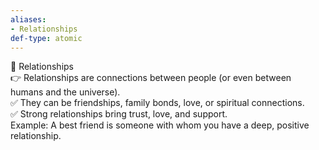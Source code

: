 ```yaml
---
aliases:
- Relationships
def-type: atomic
---
```

   
🔹 Relationships   
👉 Relationships are connections between people (or even between humans and the universe).   
✅ They can be friendships, family bonds, love, or spiritual connections.   
✅ Strong relationships bring trust, love, and support.   
Example: A best friend is someone with whom you have a deep, positive relationship.